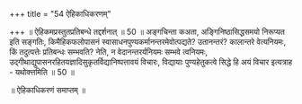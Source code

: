 +++
title = "54 ऐहिकाधिकरणम्"

+++
॥ ऐहिकमप्रस्तुतप्रतिबन्धे तद्दर्शनात् ॥ 50 ॥ अङ्गचिन्ता कअता, अङ्गिनिष्ठासिद्धसमयो निरूप्यत इति सङ्गतिः, किमैहिकफलोपासनं स्वासाधनपुण्यकर्मानन्तरमेवोत्पद्यते? उतानन्तरं? कालान्तरे वेत्यनियमः, किं तदुत्पत्तेः प्रतिबन्धः सम्भवति? नेति, न वेदानन्तरर्यनियमः सम्भवे त्वनियमः, उद्गीथाद्युपासनरहितयज्ञादिसुकृतर्विद्यानिष्पत्तावयं विचारः, विद्यायाः पुण्यहेतुकत्वे सिद्धे हि अयं विचार इत्यत्राह - यथोक्त्तमिति ॥ 50 ॥

॥ ऐहिकाधिकरणं समाप्तम् ॥

